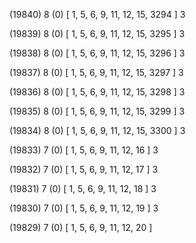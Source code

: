 (19840) 8 (0) [ 1, 5, 6, 9, 11, 12, 15, 3294 ] 3 


(19839) 8 (0) [ 1, 5, 6, 9, 11, 12, 15, 3295 ] 3 


(19838) 8 (0) [ 1, 5, 6, 9, 11, 12, 15, 3296 ] 3 


(19837) 8 (0) [ 1, 5, 6, 9, 11, 12, 15, 3297 ] 3 


(19836) 8 (0) [ 1, 5, 6, 9, 11, 12, 15, 3298 ] 3 


(19835) 8 (0) [ 1, 5, 6, 9, 11, 12, 15, 3299 ] 3 


(19834) 8 (0) [ 1, 5, 6, 9, 11, 12, 15, 3300 ] 3 


(19833) 7 (0) [ 1, 5, 6, 9, 11, 12, 16 ] 3 


(19832) 7 (0) [ 1, 5, 6, 9, 11, 12, 17 ] 3 


(19831) 7 (0) [ 1, 5, 6, 9, 11, 12, 18 ] 3 


(19830) 7 (0) [ 1, 5, 6, 9, 11, 12, 19 ] 3 


(19829) 7 (0) [ 1, 5, 6, 9, 11, 12, 20 ]  

